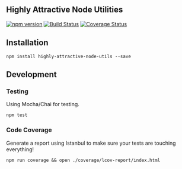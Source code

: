 ## Highly Attractive Node Utilities

[![npm version](https://badge.fury.io/js/highly-attractive-node-utils.svg)](http://badge.fury.io/js/highly-attractive-node-utils)
[![Build Status](https://travis-ci.org/highly-attractive-people/nodeUtils.svg)](https://travis-ci.org/highly-attractive-people/nodeUtils)
[![Coverage Status](https://coveralls.io/repos/highly-attractive-people/nodeUtils/badge.svg)](https://coveralls.io/r/highly-attractive-people/nodeUtils)

## Installation
```
npm install highly-attractive-node-utils --save
```

## Development
### Testing
Using Mocha/Chai for testing.
```
npm test
```

### Code Coverage
Generate a report using Istanbul to make sure your tests are touching everything!
```
npm run coverage && open ./coverage/lcov-report/index.html
```
